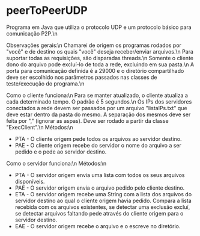 # peerToPeerUDP
Programa em Java que utiliza o protocolo UDP e um protocolo básico para comunicação P2P.\n

Observações gerais:\n
Chamarei de origem os programas rodados por "você" e de destino os quais "você" deseja receber/enviar arquivos.\n
Para suportar todas as requisições, são disparadas threads.\n
Somente o cliente dono do arquivo pode excluí-lo de toda a rede, excluindo em sua pasta.\n
A porta para comunicação definida é a 29000 e o diretório compartilhado deve ser escolhido nos parâmetros passados nas classes de teste/execução do programa.\n

Como o cliente funciona:\n
Para se manter atualizado, o cliente atualiza a cada determinado tempo. O padrão é 5 segundos.\n
Os IPs dos servidores conectados a rede devem ser passados por um arquivo "listaIPs.txt" que deve estar dentro da pasta do mesmo. A separação dos mesmos deve ser feita por "," (ignorar as aspas). Deve ser rodado a partir da classe "ExecClient".\n
Métodos:\n
- PTA - O cliente origem pede todos os arquivos ao servidor destino.
- PAE - O cliente origem recebe do servidor o nome do arquivo a ser pedido e o pede ao servidor destino.

Como o servidor funciona:\n
Métodos:\n
- PTA - O servidor origem envia uma lista com todos os seus arquivos disponíveis. 
- PAE - O servidor origem envia o arquivo pedido pelo cliente destino.
- ETA - O servidor origem recebe uma String com a lista dos arquivos do servidor destino ao qual o cliente origem havia pedido. Compara a lista recebida com os arquivos existentes, se detectar uma exclusão excluí, se detectar arquivos faltando pede através do cliente origem para o servidor destino.
- EAE - O servidor origem recebe o arquivo e o escreve no diretório.
